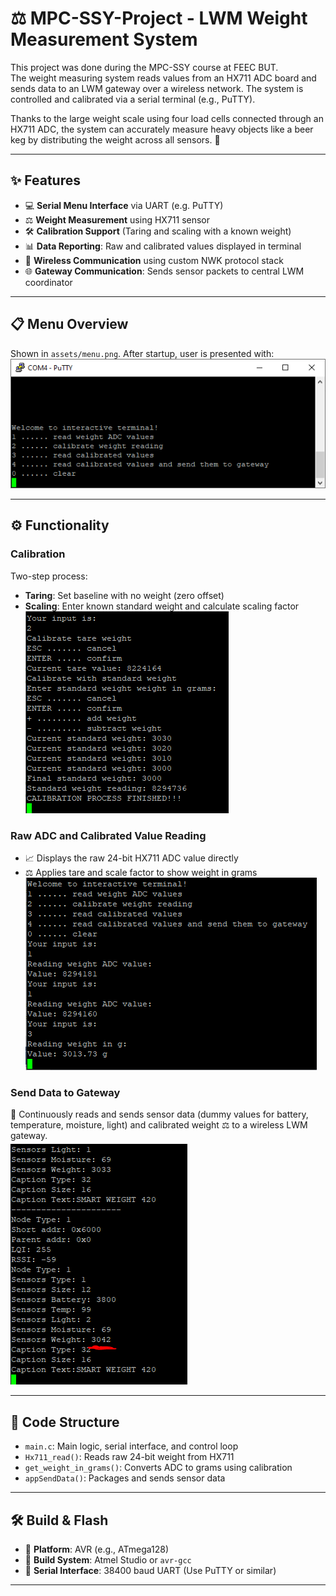 # ⚖️ MPC-SSY-Project - LWM Weight Measurement System

This project was done during the MPC-SSY course at FEEC BUT.  
The weight measuring system reads values from an HX711 ADC board and sends data to an LWM gateway over a wireless network. The system is controlled and calibrated via a serial terminal (e.g., PuTTY).  

Thanks to the large weight scale using four load cells connected through an HX711 ADC, the system can accurately measure heavy objects like a beer keg by distributing the weight across all sensors. 🍺

---

## ✨ Features

- 💻 **Serial Menu Interface** via UART (e.g. PuTTY)
- ⚖️ **Weight Measurement** using HX711 sensor
- 🛠️ **Calibration Support** (Taring and scaling with a known weight)
- 📊 **Data Reporting**: Raw and calibrated values displayed in terminal
- 📡 **Wireless Communication** using custom NWK protocol stack
- 🌐 **Gateway Communication**: Sends sensor packets to central LWM coordinator

---

## 📋 Menu Overview

Shown in `assets/menu.png`. After startup, user is presented with:  
![Menu](assets/menu.png)

---

## ⚙️ Functionality

### Calibration  
Two-step process:  
- **Taring**: Set baseline with no weight (zero offset)  
- **Scaling**: Enter known standard weight and calculate scaling factor  
![Calibration Process](assets/calibration.png)

### Raw ADC and Calibrated Value Reading  
- 📈 Displays the raw 24-bit HX711 ADC value directly  
- ⚖️ Applies tare and scale factor to show weight in grams  
![Raw ADC Reading](assets/reading.png)

### Send Data to Gateway  
📡 Continuously reads and sends sensor data (dummy values for battery, temperature, moisture, light) and calibrated weight ⚖️ to a wireless LWM gateway.  
![Sending to Gateway](assets/gateway.png)

---

## 🧠 Code Structure

- `main.c`: Main logic, serial interface, and control loop
- `Hx711_read()`: Reads raw 24-bit weight from HX711
- `get_weight_in_grams()`: Converts ADC to grams using calibration
- `appSendData()`: Packages and sends sensor data

---

## 🛠️ Build & Flash

- 🧱 **Platform**: AVR (e.g., ATmega128)
- 🧰 **Build System**: Atmel Studio or `avr-gcc`
- 🔌 **Serial Interface**: 38400 baud UART (Use PuTTY or similar)

---

